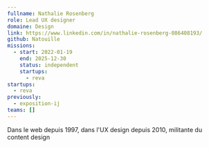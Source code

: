 ```yaml
---
fullname: Nathalie Rosenberg
role: Lead UX designer
domaine: Design
link: https://www.linkedin.com/in/nathalie-rosenberg-086408193/
github: Natouille
missions:
  - start: 2022-01-19
    end: 2025-12-30
    status: independent
    startups:
      - reva
startups:
  - reva
previously:
  - exposition-ij
teams: []
---
```

Dans le web depuis 1997, dans l'UX design depuis 2010, militante du content design